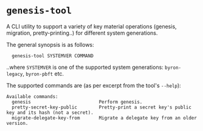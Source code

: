 # `genesis-tool`

A CLI utility to support a variety of key material operations (genesis, migration, pretty-printing..) for different system generations.

The general synopsis is as follows:
 ```
   genesis-tool SYSTEMVER COMMAND
```

..where `SYSTEMVER` is one of the supported system generations: `byron-legacy`, `byron-pbft` etc.

The supported commands are (as per excerpt from the tool's `--help`):

```
Available commands:
  genesis                         Perform genesis.
  pretty-secret-key-public        Pretty-print a secret key's public key and its hash (not a secret).
  migrate-delegate-key-from       Migrate a delegate key from an older version.
```

